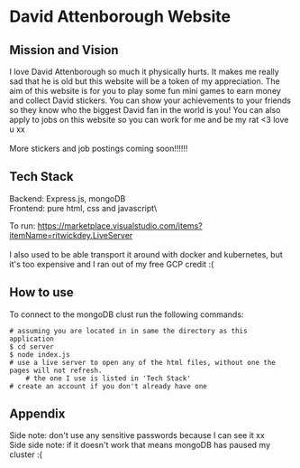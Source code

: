 # David Attenborough Website
## Mission and Vision
I love David Attenborough so much it physically hurts. It makes me really sad that he is old but this website will be a token of my appreciation. The aim of this website is for you to play some fun mini games to earn money and collect David stickers. You can show your achievements to your friends so they know who the biggest David fan in the world is you! You can also apply to jobs on this website so you can work for me and be my rat <3 love u xx
\
\
More stickers and job postings coming soon!!!!!!
## Tech Stack
Backend: Express.js, mongoDB\
Frontend: pure html, css and javascript\

To run: https://marketplace.visualstudio.com/items?itemName=ritwickdey.LiveServer
\
\
I also used to be able transport it around with docker and kubernetes, but it's too expensive and I ran out of my free GCP credit :(
## How to use
To connect to the mongoDB clust run the following commands:
```
# assuming you are located in in same the directory as this application
$ cd server
$ node index.js
# use a live server to open any of the html files, without one the pages will not refresh.
    # the one I use is listed in 'Tech Stack'
# create an account if you don't already have one
```
## Appendix
Side note: don't use any sensitive passwords because I can see it xx\
Side side note: if it doesn't work that means mongoDB has paused my cluster :(
